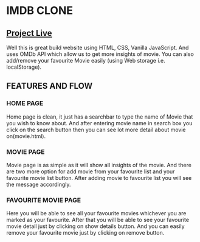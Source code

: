 
# IMDB CLONE

## [Project Live](https://ashishpal07.github.io/IMDB-CLONE-APP/)

Well this is great build website using HTML, CSS, Vanilla JavaScript. And uses OMDb API which
allow us to get more insights of movie. You can also add/remove your favourite Movie easily 
(using Web storage i.e. localStorage).

## FEATURES AND FLOW

### HOME PAGE
Home page is clean, it just has a searchbar to type the name of Movie that you wish to know about.
And after entering movie name in search box you click on the search button then you can see lot 
more detail about movie on(movie.html).

### MOVIE PAGE
Movie page is as simple as it will show all insights of the movie. And there are two more option
for add movie from your favourite list and your favourite movie list button. After adding movie to 
favourite list you will see the message accordingly.

### FAVOURITE MOVIE PAGE
Here you will be able to see all your favourite movies whichever you are marked as your favourite.
After that you will be able to see your favourite movie detail just by clicking on show details
button. And you can easily remove your favourite movie just by clicking on remove button.
